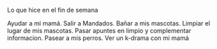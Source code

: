 Lo que hice en el fin de semana

Ayudar a mi mamá.
Salir a Mandados.
Bañar a mis mascotas.
Limpiar el lugar de mis mascotas.
Pasar apuntes en limpio y complementar informacion.
Pasear a mis perros.
Ver un k-drama con mi mamá
